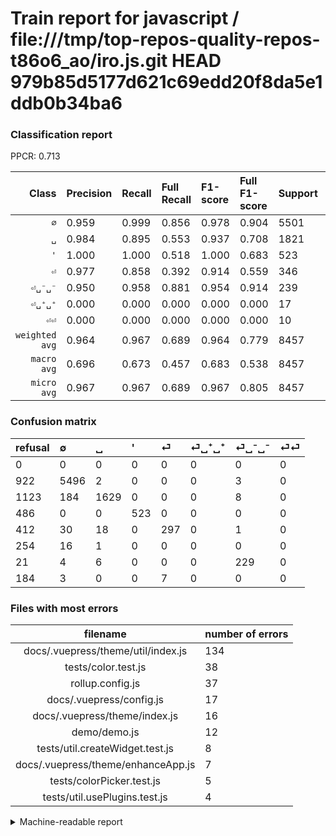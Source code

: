 # Train report for javascript / file:///tmp/top-repos-quality-repos-t86o6_ao/iro.js.git HEAD 979b85d5177d621c69edd20f8da5e1ddb0b34ba6

### Classification report

PPCR: 0.713

| Class | Precision | Recall | Full Recall | F1-score | Full F1-score | Support | Full Support | PPCR |
|------:|:----------|:-------|:------------|:---------|:---------|:--------|:-------------|:-----|
| `∅` | 0.959| 0.999| 0.856| 0.978| 0.904| 5501| 6423| 0.856 |
| `␣` | 0.984| 0.895| 0.553| 0.937| 0.708| 1821| 2944| 0.619 |
| `'` | 1.000| 1.000| 0.518| 1.000| 0.683| 523| 1009| 0.518 |
| `⏎` | 0.977| 0.858| 0.392| 0.914| 0.559| 346| 758| 0.456 |
| `⏎␣⁻␣⁻` | 0.950| 0.958| 0.881| 0.954| 0.914| 239| 260| 0.919 |
| `⏎␣⁺␣⁺` | 0.000| 0.000| 0.000| 0.000| 0.000| 17| 271| 0.063 |
| `⏎⏎` | 0.000| 0.000| 0.000| 0.000| 0.000| 10| 194| 0.052 |
| `weighted avg` | 0.964| 0.967| 0.689| 0.964| 0.779| 8457| 11859| 0.713 |
| `macro avg` | 0.696| 0.673| 0.457| 0.683| 0.538| 8457| 11859| 0.713 |
| `micro avg` | 0.967| 0.967| 0.689| 0.967| 0.805| 8457| 11859| 0.713 |

### Confusion matrix

|refusal|  ∅| ␣| '| ⏎| ⏎␣⁺␣⁺| ⏎␣⁻␣⁻| ⏎⏎| 
|:---|:---|:---|:---|:---|:---|:---|:---|
|0 |0 |0 |0 |0 |0 |0 |0 |
|922 |5496 |2 |0 |0 |0 |3 |0 |
|1123 |184 |1629 |0 |0 |0 |8 |0 |
|486 |0 |0 |523 |0 |0 |0 |0 |
|412 |30 |18 |0 |297 |0 |1 |0 |
|254 |16 |1 |0 |0 |0 |0 |0 |
|21 |4 |6 |0 |0 |0 |229 |0 |
|184 |3 |0 |0 |7 |0 |0 |0 |

### Files with most errors

| filename | number of errors|
|:----:|:-----|
| docs/.vuepress/theme/util/index.js | 134 |
| tests/color.test.js | 38 |
| rollup.config.js | 37 |
| docs/.vuepress/config.js | 17 |
| docs/.vuepress/theme/index.js | 16 |
| demo/demo.js | 12 |
| tests/util.createWidget.test.js | 8 |
| docs/.vuepress/theme/enhanceApp.js | 7 |
| tests/colorPicker.test.js | 5 |
| tests/util.usePlugins.test.js | 4 |

<details>
    <summary>Machine-readable report</summary>
```json
{
  "cl_report": {"\u0027": {"f1-score": 1.0, "precision": 1.0, "recall": 1.0, "support": 523}, "macro avg": {"f1-score": 0.6833551057236723, "precision": 0.6956481703565605, "recall": 0.6728849999635462, "support": 8457}, "micro avg": {"f1-score": 0.9665365969019748, "precision": 0.9665365969019747, "recall": 0.9665365969019747, "support": 8457}, "weighted avg": {"f1-score": 0.9644128125171645, "precision": 0.9640573551578571, "recall": 0.9665365969019747, "support": 8457}, "\u2205": {"f1-score": 0.978458251735802, "precision": 0.9586603872318158, "recall": 0.9990910743501181, "support": 5501}, "\u23ce": {"f1-score": 0.913846153846154, "precision": 0.9769736842105263, "recall": 0.8583815028901735, "support": 346}, "\u23ce\u23ce": {"f1-score": 0.0, "precision": 0.0, "recall": 0.0, "support": 10}, "\u23ce\u2423\u207a\u2423\u207a": {"f1-score": 0.0, "precision": 0.0, "recall": 0.0, "support": 17}, "\u23ce\u2423\u207b\u2423\u207b": {"f1-score": 0.9541666666666666, "precision": 0.950207468879668, "recall": 0.9581589958158996, "support": 239}, "\u2423": {"f1-score": 0.9370146678170836, "precision": 0.9836956521739131, "recall": 0.8945634266886326, "support": 1821}},
  "cl_report_full": {"\u0027": {"f1-score": 0.6827676240208878, "precision": 1.0, "recall": 0.5183349851337958, "support": 1009}, "macro avg": {"f1-score": 0.5383952859350247, "precision": 0.6956481703565605, "recall": 0.45713264556975436, "support": 11859}, "micro avg": {"f1-score": 0.8046859618035046, "precision": 0.9665365969019747, "recall": 0.6892655367231638, "support": 11859}, "weighted avg": {"f1-score": 0.7794626635521199, "precision": 0.9317881492309845, "recall": 0.6892655367231638, "support": 11859}, "\u2205": {"f1-score": 0.9042448173741362, "precision": 0.9586603872318158, "recall": 0.8556749182624942, "support": 6423}, "\u23ce": {"f1-score": 0.559322033898305, "precision": 0.9769736842105263, "recall": 0.391820580474934, "support": 758}, "\u23ce\u23ce": {"f1-score": 0.0, "precision": 0.0, "recall": 0.0, "support": 194}, "\u23ce\u2423\u207a\u2423\u207a": {"f1-score": 0.0, "precision": 0.0, "recall": 0.0, "support": 271}, "\u23ce\u2423\u207b\u2423\u207b": {"f1-score": 0.9141716566866267, "precision": 0.950207468879668, "recall": 0.8807692307692307, "support": 260}, "\u2423": {"f1-score": 0.7082608695652173, "precision": 0.9836956521739131, "recall": 0.553328804347826, "support": 2944}},
  "ppcr": 0.7131292689096889
}
```
</details>
